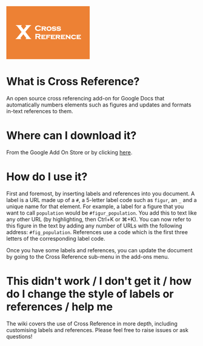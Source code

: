 <img src="/images/Panel_small.png" width="220px">

# What is Cross Reference?

An open source cross referencing add-on for Google Docs that automatically numbers elements such as figures and updates and formats in-text references to them.

# Where can I download it?

From the Google Add On Store or by clicking [here](https://chrome.google.com/webstore/detail/cross-reference/hknkaiempgninehdhkgekoeoilkapgob?hl=en-GB).

# How do I use it?

First and foremost, by inserting labels and references into you document. A label is a URL made up of a `#`, a 5-letter label code such as `figur`, an `_` and a unique name for that element. For example, a label for a figure that you want to call `population` would be `#figur_population`. You add this to text like any other URL (by highlighting, then Ctrl+K or ⌘+K). You can now refer to this figure in the text by adding any number of URLs with the following address: `#fig_population`. References use a code which is the first three letters of the corresponding label code.

Once you have some labels and references, you can update the document by going to the Cross Reference sub-menu in the add-ons menu.

# This didn't work / I don't get it / how do I change the style of labels or references / help me

The wiki covers the use of Cross Reference in more depth, including customising labels and references. Please feel free to raise issues or ask questions!
